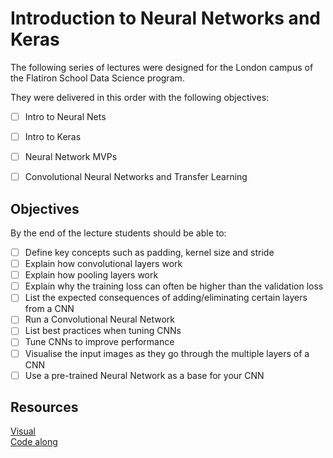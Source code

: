 # Introduction to Neural Networks and Keras
The following series of lectures were designed for the London campus of the Flatiron School Data Science program.

They were delivered in this order with the following objectives:
* [ ] Intro to Neural Nets
* [ ] Intro to Keras
* [ ] Neural Network MVPs
* [ ] Convolutional Neural Networks and Transfer Learning


## Objectives
By the end of the lecture students should be able to:

* [ ] Define key concepts such as padding, kernel size and stride
* [ ] Explain how convolutional layers work
* [ ] Explain how pooling layers work
* [ ] Explain why the training loss can often be higher than the validation loss
* [ ] List the expected consequences of adding/eliminating certain layers from a CNN
* [ ] Run a Convolutional Neural Network
* [ ] List best practices when tuning CNNs
* [ ] Tune CNNs to improve performance
* [ ] Visualise the input images as they go through the multiple layers of a CNN
* [ ] Use a pre-trained Neural Network as a base for your CNN

## Resources

[Visual](https://cs231n.github.io/convolutional-networks/#conv)<br>
[Code along](./CNNs.ipynb)<br>

 
